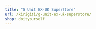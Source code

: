 ```yaml
---
title: "G Unit EX-UK SuperStore"
url: /kirigiti/g-unit-ex-uk-superstore/
shop: doityourself
---
```

